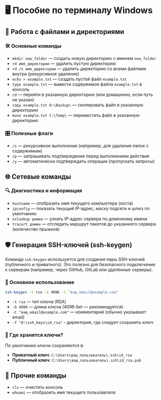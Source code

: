 # 🖥️ Пособие по терминалу Windows

## 📂 Работа с файлами и директориями

### 🛠️ Основные команды
- `mkdir new_folder` — создать новую директорию с именем `new_folder`
- `rd имя_директории` — удалить пустую директорию
- `rd /s имя_директории` — удалить директорию со всеми файлами внутри (рекурсивное удаление)
- `echo > example.txt` — создать пустой файл `example.txt`
- `type example.txt` — вывести содержимое файла `example.txt` в консоль
- `cd` — перейти в указанную директорию (или домашнюю, если путь не указан)
- `copy example.txt D:\Backup\` — скопировать файл в указанную директорию
- `move example.txt C:\Temp\` — переместить файл в указанную директорию

### 🎛️ Полезные флаги
- `/s` — рекурсивное выполнение (например, для удаления папок с содержимым)
- `/p` — запрашивать подтверждение перед выполнением действия
- `/y` — автоматически подтверждать операции (пропускать запросы)

## 🌐 Сетевые команды

### 🔍 Диагностика и информация
- `hostname` — отобразить имя текущего компьютера (хоста)
- `ipconfig` — показать текущий IP-адрес, маску подсети и шлюз по умолчанию
- `nslookup домен` — узнать IP-адрес сервера по доменному имени
- `tracert домен` — отследить маршрут пакетов до указанного сервера (количество прыжков)

## 🛡️ Генерация SSH-ключей (ssh-keygen)

Команда `ssh-keygen` используется для создания пары SSH-ключей (публичного и приватного). Это полезно для безопасного подключения к серверам (например, через GitHub, GitLab или удалённые серверы).

### 🔑 Основное использование
```bash
ssh-keygen -t rsa -b 4096 -C "ваш_email@example.com"
```
- `-t rsa` — тип ключа (RSA)
- `-b 4096` — длина ключа (4096 бит — рекомендуется)
- `-C "ваш_email@example.com"` — комментарий (обычно указывают email)
- `-f "D:\ssh_keys\id_rsa"` - директория, где следует сохранить ключ

### 📌 Где хранятся ключи?
По умолчанию ключи сохраняются в:
- **Приватный ключ**: `C:\Users\ваш_пользователь\.ssh\id_rsa`
- **Публичный ключ**: `C:\Users\ваш_пользователь\.ssh\id_rsa.pub`

## 🧹 Прочие команды
- `cls` — очистить консоль
- `whoami` — отобразить имя текущего пользователя

